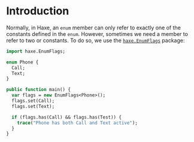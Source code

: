 # Introduction

Normally, in Haxe, an `enum` member can only refer to exactly one of the constants defined in the `enum`. However, sometimes we need a member to refer to two or constants. To do so, we use the [`haxe.EnumFlags`][enumflags] package:

```haxe
import haxe.EnumFlags;

enum Phone {
  Call;
  Text;
}

public function main() {
  var flags = new EnumFlags<Phone>();
  flags.set(Call);
  flags.set(Text);

  if (flags.has(Call) && flags.has(Test)) {
    trace("Phone has both Call and Text active");
  }
}
```

[enumflags]: https://api.haxe.org/haxe/EnumFlags.html
